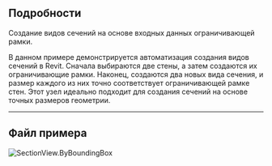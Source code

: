 ## Подробности
Создание видов сечений на основе входных данных ограничивающей рамки.

В данном примере демонстрируется автоматизация создания видов сечений в Revit. Сначала выбираются две стены, а затем создаются их ограничивающие рамки. Наконец, создаются два новых вида сечения, и размер каждого из них точно соответствует ограничивающей рамке стен. Этот узел идеально подходит для создания сечений на основе точных размеров геометрии.

___
## Файл примера

![SectionView.ByBoundingBox](./Revit.Elements.Views.SectionView.ByBoundingBox_img.jpg)
